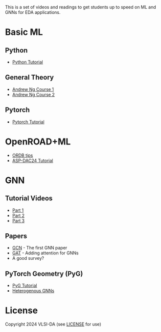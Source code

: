 
This is a set of videos and readings to get students up to speed on ML and GNNs for EDA applications.

# Basic ML

## Python
* [Python Tutorial](https://www.learnpython.org/)

## General Theory
* [Andrew Ng Course 1](https://www.youtube.com/playlist?list=PLkDaE6sCZn6FNC6YRfRQc_FbeQrF8BwGI)
* [Andrew Ng Course 2](https://www.youtube.com/playlist?list=PLkDaE6sCZn6Hn0vK8co82zjQtt3T2Nkqc)

## Pytorch
* [Pytorch Tutorial](https://pytorch.org/tutorials/beginner/basics/intro.html)

# OpenROAD+ML

* [ORDB tips](ordb.md)
* [ASP-DAC24 Tutorial](https://github.com/ASU-VDA-Lab/ASP-DAC24-Tutorial)

# GNN

## Tutorial Videos
* [Part 1](https://youtu.be/fOctJB4kVlM?si=nf8-Upzhv0_fu72q)
* [Part 2](https://youtu.be/ABCGCf8cJOE?si=kj3m7JUHCriBsN59)
* [Part 3](https://youtu.be/0YLZXjMHA-8?si=HTfaxqGfodzEjPi3)

## Papers
* [GCN](https://arxiv.org/abs/1609.02907) - The first GNN paper
* [GAT](https://arxiv.org/abs/1710.10903) - Adding attention for GNNs
* A good survey?

## PyTorch Geometry (PyG)
* [PyG Tutorial](https://pytorch-geometric.readthedocs.io/en/latest/get_started/introduction.html)
* [Heterogenous GNNs](https://pytorch-geometric.readthedocs.io/en/latest/tutorial/heterogeneous.html)


# License

Copyright 2024 VLSI-DA (see [LICENSE](LICENSE) for use)
